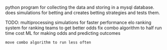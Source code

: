 python program for collecting the data and storing in a mysql database.
does simulations for betting and creates betting strategies and tests them.

TODO:
    multiprocessing simulations for faster performance
    elo ranking system for ranking teams to get better odds
    fix combo algorithm to half run time cost
    ML for making odds and predicting outcomes

    move combo algorithm to run less often